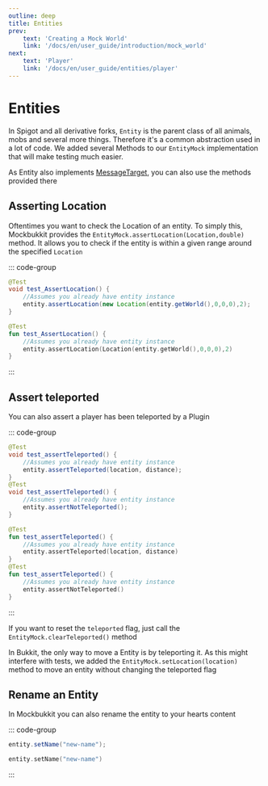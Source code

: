 ```yaml
---
outline: deep
title: Entities
prev:
    text: 'Creating a Mock World'
    link: '/docs/en/user_guide/introduction/mock_world'
next:
    text: 'Player'
    link: '/docs/en/user_guide/entities/player'
---
```


# Entities

In Spigot and all derivative forks, `Entity` is the parent class of all animals,
mobs and several more things. Therefore it's a common abstraction used in a lot of code.
We added several Methods to our `EntityMock` implementation that will make testing much easier.

As Entity also implements [MessageTarget](message_target.md), you can also use the methods provided there


## Asserting Location

Oftentimes you want to check the Location of an entity. To simply this, 
Mockbukkit provides the `EntityMock.assertLocation(Location,double)` method.
It allows you to check if the entity is within a given range around the specified `Location`

::: code-group

```java [Java]
@Test
void test_AssertLocation() {
    //Assumes you already have entity instance
    entity.assertLocation(new Location(entity.getWorld(),0,0,0),2);
}
```

```kotlin [Kotlin]
@Test
fun test_AssertLocation() {
    //Assumes you already have entity instance
    entity.assertLocation(Location(entity.getWorld(),0,0,0),2)
}
```

:::

## Assert teleported

You can also assert a player has been teleported by a Plugin

::: code-group

```java [Java]
@Test
void test_assertTeleported() {
    //Assumes you already have entity instance
    entity.assertTeleported(location, distance);
}
@Test
void test_assertTeleported() {
    //Assumes you already have entity instance
    entity.assertNotTeleported();
}

```

```kotlin [Kotlin]
@Test
fun test_assertTeleported() {
    //Assumes you already have entity instance
    entity.assertTeleported(location, distance)
}
@Test
fun test_assertTeleported() {
    //Assumes you already have entity instance
    entity.assertNotTeleported()
}
```

:::

If you want to reset the `teleported` flag,
just call the `EntityMock.clearTeleported()` method

In Bukkit, the only way to move a Entity is by teleporting it.
As this might interfere with tests, we added the `EntityMock.setLocation(location)` method
to move an entity without changing the teleported flag


## Rename an Entity

In Mockbukkit you can also rename the entity to your hearts content

::: code-group

```java [Java]
entity.setName("new-name");
```

```kotlin [Kotlin]
entity.setName("new-name")
```

:::

